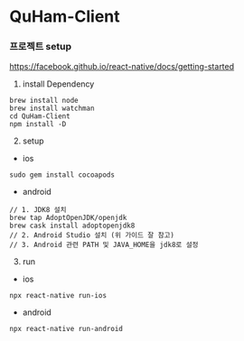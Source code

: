 # QuHam-Client

### 프로젝트 setup

https://facebook.github.io/react-native/docs/getting-started

1. install Dependency

```
brew install node
brew install watchman
cd QuHam-Client
npm install -D
```

2. setup

- ios

```
sudo gem install cocoapods
```

- android

```
// 1. JDK8 설치
brew tap AdoptOpenJDK/openjdk
brew cask install adoptopenjdk8
// 2. Android Studio 설치 (위 가이드 잘 참고)
// 3. Android 관련 PATH 및 JAVA_HOME을 jdk8로 설정
```

3. run

- ios

```
npx react-native run-ios
```

- android

```
npx react-native run-android
```
